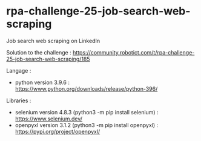 # rpa-challenge-25-job-search-web-scraping
Job search web scraping on LinkedIn

Solution to the challenge : https://community.robotict.com/t/rpa-challenge-25-job-search-web-scraping/185

Langage :
* python version 3.9.6 : https://www.python.org/downloads/release/python-396/

Libraries :
* selenium version 4.8.3 (python3 -m pip install selenium) : https://www.selenium.dev/
* openpyxl version 3.1.2 (python3 -m pip install openpyxl) : https://pypi.org/project/openpyxl/
